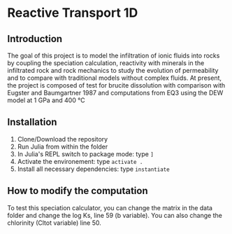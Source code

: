 # Reactive Transport 1D

## Introduction

The goal of this project is to model the infiltration of ionic fluids into rocks by coupling the speciation calculation, reactivity with minerals in the infiltrated rock and rock mechanics to study the evolution of permeability and to compare with traditional models without complex fluids.
At present, the project is composed of test for brucite dissolution with comparison with Eugster and Baumgartner 1987 and computations from EQ3 using the DEW model at 1 GPa and 400 °C

## Installation

1. Clone/Download the repository
2. Run Julia from within the folder 
3. In Julia's REPL switch to package mode: type `]`
4. Activate the environement: type `activate .`
5. Install all necessary dependencies: type `instantiate`

## How to modify the computation

To test this speciation calculator, you can change the matrix in the data folder and change the log Ks, line 59 (b variable). You can also change the chlorinity (Cltot variable) line 50.

